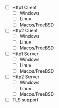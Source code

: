 - [ ] Http1 Client
    - [ ] Windows
    - [ ] Linux
    - [ ] Macos/FreeBSD

- [ ] Http2 Client
    - [ ] Windows
    - [ ] Linux
    - [ ] Macos/FreeBSD

- [ ] Http1 Server
    - [ ] Windows
    - [ ] Linux
    - [ ] Macos/FreeBSD

- [ ] Http2 Server
    - [ ] Windows
    - [ ] Linux
    - [ ] Macos/FreeBSD

- [ ] TLS support
